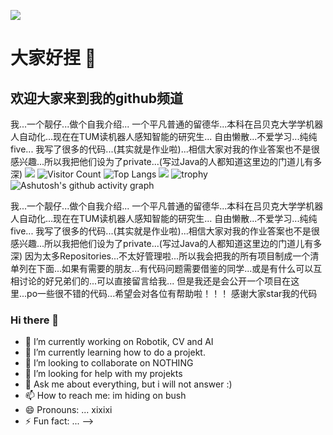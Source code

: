 ![](url)
# 大家好捏 👋
## 欢迎大家来到我的github频道
我...一个靓仔...做个自我介绍...
一个平凡普通的留德华...本科在吕贝克大学学机器人自动化...现在在TUM读机器人感知智能的研究生...
自由懒散...不爱学习...纯纯five...
我写了很多的代码...(其实就是作业啦)...相信大家对我的作业答案也不是很感兴趣...所以我把他们设为了private...(写过Java的人都知道这里边的门道儿有多深)
![](https://github-readme-stats.vercel.app/api?username=Euzil&show_icons=true&theme=transparent)
![Visitor Count](https://profile-counter.glitch.me/Euzil/count.svg)
![Top Langs](https://github-readme-stats.vercel.app/api/top-langs/?username=Euzil&layout=compact&theme=tokyonight)
![](https://github-readme-activity-graph.cyclic.app/graph?username=Euzil&theme=dracula)
![trophy](https://github-profile-trophy.vercel.app/?username=Euzil)
![Ashutosh's github activity graph](https://github-readme-activity-graph.vercel.app/graph?username=Euzil)








我...一个靓仔...做个自我介绍...
一个平凡普通的留德华...本科在吕贝克大学学机器人自动化...现在在TUM读机器人感知智能的研究生...
自由懒散...不爱学习...纯纯five...
我写了很多的代码...(其实就是作业啦)...相信大家对我的作业答案也不是很感兴趣...所以我把他们设为了private...(写过Java的人都知道这里边的门道儿有多深)
因为太多Repositories...不太好管理啦...所以我会把我的所有项目制成一个清单列在下面...如果有需要的朋友...有代码问题需要借鉴的同学...或是有什么可以互相讨论的好兄弟们的...可以直接留言给我...
但是我还是会公开一个项目在这里...po一些很不错的代码...希望会对各位有帮助啦！！！
感谢大家star我的代码
### Hi there 👋


- 🔭 I’m currently working on Robotik, CV and AI
- 🌱 I’m currently learning how to do a projekt.
- 👯 I’m looking to collaborate on NOTHING
- 🤔 I’m looking for help with my projekts
- 💬 Ask me about everything, but i will not answer :)
- 📫 How to reach me: im hiding on bush
- 😄 Pronouns: ... xixixi 
- ⚡ Fun fact: ...
-->
